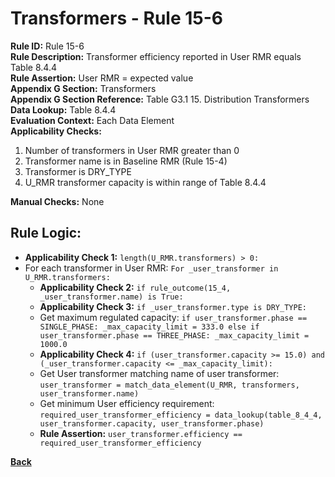 # Transformers - Rule 15-6
**Rule ID:** Rule 15-6  
**Rule Description:** Transformer efficiency reported in User RMR equals Table 8.4.4  
**Rule Assertion:** User RMR = expected value  
**Appendix G Section:** Transformers  
**Appendix G Section Reference:**  Table G3.1 15. Distribution Transformers  
**Data Lookup:** Table 8.4.4  
**Evaluation Context:**  Each Data Element   
**Applicability Checks:**
1. Number of transformers in User RMR greater than 0  
2. Transformer name is in Baseline RMR (Rule 15-4)
3. Transformer is DRY_TYPE
4. U_RMR transformer capacity is within range of Table 8.4.4  
 
**Manual Checks:** None  
 
## Rule Logic:
- **Applicability Check 1:** `length(U_RMR.transformers) > 0:`
- For each transformer in User RMR: `For _user_transformer in U_RMR.transformers:`
    - **Applicability Check 2:** `if rule_outcome(15_4, _user_transformer.name) is True:`  
    - **Applicability Check 3:** `if _user_transformer.type is DRY_TYPE:`  
    - Get maximum regulated capacity: `if user_transformer.phase == SINGLE_PHASE: _max_capacity_limit = 333.0 else if user_transformer.phase == THREE_PHASE: _max_capacity_limit = 1000.0`  
    - **Applicability Check 4:** `if (user_transformer.capacity >= 15.0) and (_user_transformer.capacity <= _max_capacity_limit):` 
    - Get User transformer matching name of user transformer: `user_transformer = match_data_element(U_RMR, transformers, user_transformer.name)` 
    - Get minimum User efficiency requirement: `required_user_transformer_efficiency = data_lookup(table_8_4_4, user_transformer.capacity, user_transformer.phase)`
    - **Rule Assertion:** `user_transformer.efficiency == required_user_transformer_efficiency`

**[Back](../_toc.md)**